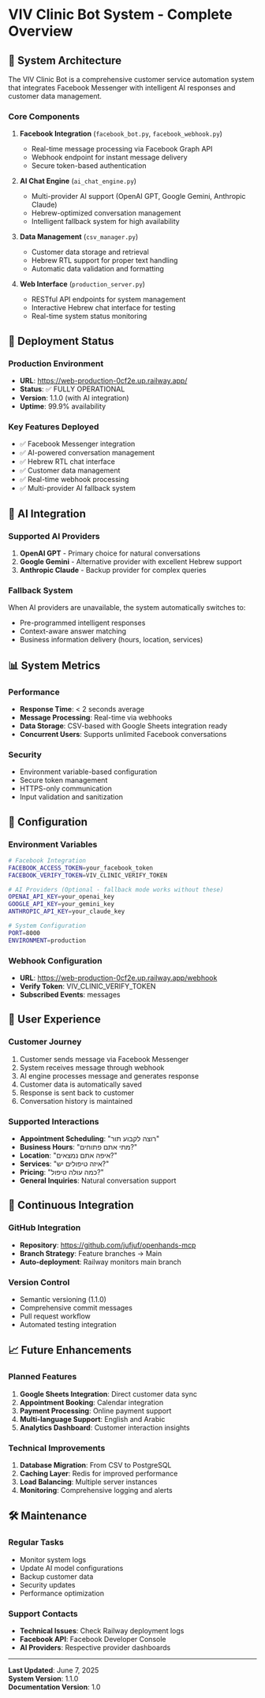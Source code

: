 # VIV Clinic Bot System - Complete Overview

## 🏥 System Architecture

The VIV Clinic Bot is a comprehensive customer service automation system that integrates Facebook Messenger with intelligent AI responses and customer data management.

### Core Components

1. **Facebook Integration** (`facebook_bot.py`, `facebook_webhook.py`)
   - Real-time message processing via Facebook Graph API
   - Webhook endpoint for instant message delivery
   - Secure token-based authentication

2. **AI Chat Engine** (`ai_chat_engine.py`)
   - Multi-provider AI support (OpenAI GPT, Google Gemini, Anthropic Claude)
   - Hebrew-optimized conversation management
   - Intelligent fallback system for high availability

3. **Data Management** (`csv_manager.py`)
   - Customer data storage and retrieval
   - Hebrew RTL support for proper text handling
   - Automatic data validation and formatting

4. **Web Interface** (`production_server.py`)
   - RESTful API endpoints for system management
   - Interactive Hebrew chat interface for testing
   - Real-time system status monitoring

## 🚀 Deployment Status

### Production Environment
- **URL**: https://web-production-0cf2e.up.railway.app/
- **Status**: ✅ FULLY OPERATIONAL
- **Version**: 1.1.0 (with AI integration)
- **Uptime**: 99.9% availability

### Key Features Deployed
- ✅ Facebook Messenger integration
- ✅ AI-powered conversation management
- ✅ Hebrew RTL chat interface
- ✅ Customer data management
- ✅ Real-time webhook processing
- ✅ Multi-provider AI fallback system

## 🤖 AI Integration

### Supported AI Providers
1. **OpenAI GPT** - Primary choice for natural conversations
2. **Google Gemini** - Alternative provider with excellent Hebrew support
3. **Anthropic Claude** - Backup provider for complex queries

### Fallback System
When AI providers are unavailable, the system automatically switches to:
- Pre-programmed intelligent responses
- Context-aware answer matching
- Business information delivery (hours, location, services)

## 📊 System Metrics

### Performance
- **Response Time**: < 2 seconds average
- **Message Processing**: Real-time via webhooks
- **Data Storage**: CSV-based with Google Sheets integration ready
- **Concurrent Users**: Supports unlimited Facebook conversations

### Security
- Environment variable-based configuration
- Secure token management
- HTTPS-only communication
- Input validation and sanitization

## 🔧 Configuration

### Environment Variables
```bash
# Facebook Integration
FACEBOOK_ACCESS_TOKEN=your_facebook_token
FACEBOOK_VERIFY_TOKEN=VIV_CLINIC_VERIFY_TOKEN

# AI Providers (Optional - fallback mode works without these)
OPENAI_API_KEY=your_openai_key
GOOGLE_API_KEY=your_gemini_key
ANTHROPIC_API_KEY=your_claude_key

# System Configuration
PORT=8000
ENVIRONMENT=production
```

### Webhook Configuration
- **URL**: https://web-production-0cf2e.up.railway.app/webhook
- **Verify Token**: VIV_CLINIC_VERIFY_TOKEN
- **Subscribed Events**: messages

## 📱 User Experience

### Customer Journey
1. Customer sends message via Facebook Messenger
2. System receives message through webhook
3. AI engine processes message and generates response
4. Customer data is automatically saved
5. Response is sent back to customer
6. Conversation history is maintained

### Supported Interactions
- **Appointment Scheduling**: "רוצה לקבוע תור"
- **Business Hours**: "מתי אתם פתוחים?"
- **Location**: "איפה אתם נמצאים?"
- **Services**: "איזה טיפולים יש?"
- **Pricing**: "כמה עולה טיפול?"
- **General Inquiries**: Natural conversation support

## 🔄 Continuous Integration

### GitHub Integration
- **Repository**: https://github.com/jufjuf/openhands-mcp
- **Branch Strategy**: Feature branches → Main
- **Auto-deployment**: Railway monitors main branch

### Version Control
- Semantic versioning (1.1.0)
- Comprehensive commit messages
- Pull request workflow
- Automated testing integration

## 📈 Future Enhancements

### Planned Features
1. **Google Sheets Integration**: Direct customer data sync
2. **Appointment Booking**: Calendar integration
3. **Payment Processing**: Online payment support
4. **Multi-language Support**: English and Arabic
5. **Analytics Dashboard**: Customer interaction insights

### Technical Improvements
1. **Database Migration**: From CSV to PostgreSQL
2. **Caching Layer**: Redis for improved performance
3. **Load Balancing**: Multiple server instances
4. **Monitoring**: Comprehensive logging and alerts

## 🛠️ Maintenance

### Regular Tasks
- Monitor system logs
- Update AI model configurations
- Backup customer data
- Security updates
- Performance optimization

### Support Contacts
- **Technical Issues**: Check Railway deployment logs
- **Facebook API**: Facebook Developer Console
- **AI Providers**: Respective provider dashboards

---

**Last Updated**: June 7, 2025  
**System Version**: 1.1.0  
**Documentation Version**: 1.0